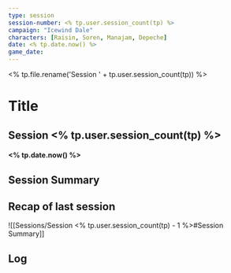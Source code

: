 ```yaml
---
type: session
session-number: <% tp.user.session_count(tp) %>
campaign: "Icewind Dale"
characters: [Raisin, Soren, Manajam, Depeche]
date: <% tp.date.now() %>
game_date: 
---
```

<% tp.file.rename('Session ' + tp.user.session_count(tp)) %>
# Title
## Session <% tp.user.session_count(tp) %>
#### <% tp.date.now() %>
#####

## Session Summary

## Recap of last session
![[Sessions/Session <% tp.user.session_count(tp) - 1 %>#Session Summary]]

## Log

